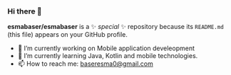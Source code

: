 ### Hi there 👋


**esmabaser/esmabaser** is a ✨ _special_ ✨ repository because its `README.md` (this file) appears on your GitHub profile.


- 🔭 I’m currently working on Mobile application develeopment
- 🌱 I’m currently learning Java, Kotlin and mobile technologies.
- 📫 How to reach me: baseresma0@gmail.com


